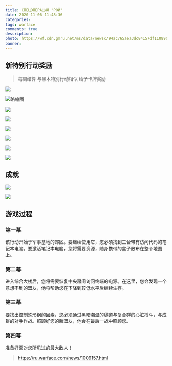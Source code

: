 ```yaml
---
title: СПЕЦОПЕРАЦИЯ "РОЙ"
date: 2020-11-06 11:48:36
categories: 
tags: warface
comments: true
description: 
photo: https://wf.cdn.gmru.net/ms/data/newsx/94ac765aea3dc84157df1108908090af.jpg
banner:
---
```



## 新特别行动奖励
> 每周结算 与黑木特别行动相似 给予卡牌奖励


![](https://imgkr2.cn-bj.ufileos.com/5561cad1-70f5-4717-97f5-4366a955be11.png?UCloudPublicKey=TOKEN_8d8b72be-579a-4e83-bfd0-5f6ce1546f13&Signature=Cx67J%252FEY0Vb3Ff3NSObtCX5UVfs%253D&Expires=1604720982)

![略缩图](https://imgkr2.cn-bj.ufileos.com/437da535-f26b-4ac0-bd31-1a9ca5e5d3e6.png?UCloudPublicKey=TOKEN_8d8b72be-579a-4e83-bfd0-5f6ce1546f13&Signature=PGWz0oEtjC5drIMg%252BneVg96E9tI%253D&Expires=1604721125)

![](https://imgkr2.cn-bj.ufileos.com/86e06398-8e2c-46b4-b608-bfccf00cf932.png?UCloudPublicKey=TOKEN_8d8b72be-579a-4e83-bfd0-5f6ce1546f13&Signature=5DBCMxbGyaR7RzQOhFsSgUPf%252F1g%253D&Expires=1604720785)

![](https://imgkr2.cn-bj.ufileos.com/9e523258-2e6e-46df-8773-75886cab59a8.png?UCloudPublicKey=TOKEN_8d8b72be-579a-4e83-bfd0-5f6ce1546f13&Signature=pnoSJ5%252F2qKXWiXQ7e6ucKyaMQ70%253D&Expires=1604720805)

![](https://imgkr2.cn-bj.ufileos.com/33d349d8-dc14-429a-8cfb-be3092b1f3bd.png?UCloudPublicKey=TOKEN_8d8b72be-579a-4e83-bfd0-5f6ce1546f13&Signature=n9j4MbdLozFVc0F%252Bcrd6aZ9wuYM%253D&Expires=1604720807)

![](https://imgkr2.cn-bj.ufileos.com/1461c82b-7a10-49a2-9051-e5c66f0c2f61.png?UCloudPublicKey=TOKEN_8d8b72be-579a-4e83-bfd0-5f6ce1546f13&Signature=vmW4P7Z%252FAMhxtgTN3naT9cfDtaI%253D&Expires=1604720808)

![](https://imgkr2.cn-bj.ufileos.com/799d561f-84ed-472b-8748-7efd1da4c0af.png?UCloudPublicKey=TOKEN_8d8b72be-579a-4e83-bfd0-5f6ce1546f13&Signature=uhT7QTMw%252BG05orXLz6CsW0BhFMc%253D&Expires=1604720809)

![](https://imgkr2.cn-bj.ufileos.com/56f324aa-c9d5-4546-ac08-385f8b779f12.png?UCloudPublicKey=TOKEN_8d8b72be-579a-4e83-bfd0-5f6ce1546f13&Signature=yZQWxurCXYOadHCmj5ws3Tw6Wok%253D&Expires=1604720811)


## 成就

![](https://imgkr2.cn-bj.ufileos.com/133293a4-9d5f-491c-a55b-258c788ed385.png?UCloudPublicKey=TOKEN_8d8b72be-579a-4e83-bfd0-5f6ce1546f13&Signature=2ILiWBqYznvkCQqL%252Bs1a8rY3Ais%253D&Expires=1604721023)


![](https://imgkr2.cn-bj.ufileos.com/848643c2-cfbe-4071-9d35-5654ea569ca0.png?UCloudPublicKey=TOKEN_8d8b72be-579a-4e83-bfd0-5f6ce1546f13&Signature=JWPgfoYv7TxyCfR%252FTEPT4BJXXHc%253D&Expires=1604721057)

## 游戏过程
 
### 第一幕

该行动开始于军事基地的郊区。要继续使用它，您必须找到三台带有访问代码的笔记本电脑。要激活笔记本电脑，您将需要资源，随身携带的盒子散布在整个地图上。
 
### 第二幕

进入综合大楼后，您将需要恢复中央房间访问终端的电源。在这里，您会发现一个意想不到的盟友，他将帮助您在下降到较低水平后继续生存。
 
### 第三幕

要找出控制蛛形纲的因素，您必须通过黑暗潮湿的隧道与复合群的心脏搏斗，与成群的对手作战。照顾好您的新盟友，他会在最后一战中照顾您。
 
### 第四幕

准备好面对您所见过的最大敌人！

> https://ru.warface.com/news/1009157.html